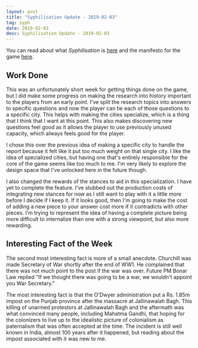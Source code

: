 ```yaml
---
layout: post
title: "Syphilisation Update - 2019-02-03"
tag: syph
date: 2019-02-03
desc: Syphilisation Update - 2019-02-03
---
```



You can read about what *Syphilisation* is [here](/blog/syph/announce) and the manifesto for the game [here](/blog/syph/manifesto).
## Work Done

This was an unfortunately short week for getting things done on the game, but I did make some progress on making the research into history important to the players from an early point. I've split the research topics into answers to specific questions and now the player can tie each of those questions to a specific city. This helps with making the cities specialize, which is a thing that I think that I want at this point. This also makes discovering new questions feel good as it allows the player to use previously unused capacity, which always feels good for the player.


I chose this over the previous idea of making a specific city to handle the report because it felt like it put too much weight on that single city. I like the idea of specialized cities, but having one that's entirely responsible for the core of the game seems like too much to me. I'm very likely to explore the design space that I've unlocked here in the future though.


I also changed the rewards of the stances to aid in this specialization. I have yet to complete the feature. I've stubbed out the production costs of integrating new stances for now as I still want to play with it a little more before I decide if I keep it. If it looks good, then I'm going to make the cost of adding a new piece to your answer cost more if it contradicts with other pieces. I'm trying to represent the idea of having a complete picture being more difficult to internalize than one with a strong viewpoint, but also more rewarding.

## Interesting Fact of the Week

The second most interesting fact is more of a small anecdote. Churchill was made Secretary of War shortly after the end of WW1. He complained that there was not much point to the post if the war was over. Future PM Bonar Law replied "If we thought there was going to be a war, we wouldn't appoint you War Secretary."


The most interesting fact is that the O'Dwyer administration put a Rs. 1.85m impost on the Punjab province after the massacre at Jallinawalah Bagh. This killing of unarmed protestors at Jallinawalah Bagh and the aftermath was what convinced many people, including Mahatma Gandhi, that hoping for the colonizers to live up to the idealistic picture of colonialism as paternalism that was often accepted at the time. The incident is still well known in India, almost 100 years after it happened, but reading about the impost associated with it was new to me.

